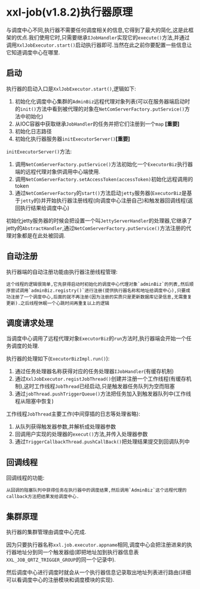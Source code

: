 # xxl-job(v1.8.2)执行器原理

与调度中心不同,执行器不需要任何调度相关的信息,它得到了最大的简化,这是此框架的优点.我们使用它时,只需要继承`IJobHandler`实现它的`execute()`方法,并通过调用`XxlJobExecutor.start()`启动执行器即可.当然在此之前你要配置一些信息让它知道调度中心在哪里.

## 启动

执行器的启动入口是`XxlJobExecutor.start()`,逻辑如下:

1. 初始化化调度中心集群的`AdminBiz`远程代理对象列表(可以在服务器端启动时的`init()`方法中看到被代理的对象在`NetComServerFactory.putService()`方法中初始化)
2. 从IOC容器中获取继承`JobHandler`的任务并把它们注册到一个`map`  **[重要]**
3. 初始化日志路径
4. 初始化执行器服务器`initExecutorServer()`**[重要]**

`initExecutorServer()`方法:

1. 调用`NetComServerFactory.putService()`方法初始化一个`ExecutorBiz`执行器端的远程代理对象供调用中心端使用.
2. 调用`NetComServerFactory.setAccessToken(accessToken)`初始化远程调用的token
3. 通过`NetComServerFactory`的`start()`方法启动`jetty`服务器(`ExecutorBiz`是基于`jetty`的)并开始执行器注册线程(向调度中心注册自己)和触发器回调线程(返回执行结果给调度中心)

初始化jetty服务器的时候会把设置一个叫`JettyServerHandler`的处理器,它继承了jetty的`AbstractHandler`,通过`NetComServerFactory.putService()`方法注册的代理对象都是在此处被回调.

## 自动注册

执行器端的自动注册功能由执行器注册线程管理:

    这个线程的逻辑很简单,它先获得启动时初始化的调度中心代理对象`adminBiz`的列表,然后顺序尝试调用`adminBiz.registry()`进行注册(提供执行器名称和地址给调度中心),只要成功注册了一个调度中心,后面的就不再注册(因为注册的实质只是更新数据库记录信息,无需重复更新).之后线程休眠一个心跳时间再重复以上的逻辑


## 调度请求处理

当调度中心调用了远程代理对象`ExecutorBiz`的`run`方法时,执行器端会开始一个任务调度的处理.

执行器的处理如下(`ExecutorBizImpl.run()`):

1. 通过任务处理器名称获得对应的任务处理器`IJobHandler`(有缓存机制)
2. 通过`XxlJobExecutor.registJobThread()`创建并注册一个工作线程(有缓存机制),这时工作线程`JobThread`已经启动,只是触发器任务队列为空而阻塞
3. 通过`jobThread.pushTriggerQueue()`方法把任务加入到触发器队列中(工作线程从阻塞中恢复)

工作线程`JobThread`主要工作(中间穿插的日志等处理省略):

1. 从队列获得触发器参数,并解析成处理器参数
2. 回调用户实现的处理器的`execut()`方法,并传入处理器参数
3. 通过`TriggerCallbackThread.pushCallBack()`把处理结果提交到回调队列中


## 回调线程

回调线程的功能:

    从回调的阻塞队列中获得任务在执行器中的调度结果,然后调用`AdminBiz`这个远程代理的callback方法把结果发给调度中心.

## 集群原理

执行器的集群管理由调度中心完成.

因为只要执行器名称`xxl.job.executor.appname`相同,调度中心会把注册进来的执行器地址分到同一个触发器组(即把地址加到执行器信息表`XXL_JOB_QRTZ_TRIGGER_GROUP`的同一个记录中).

然后调度中心进行调度时就会从一个执行器信息记录取出地址列表进行路由(详细可以看调度中心的注册模块和调度模块的实现).
